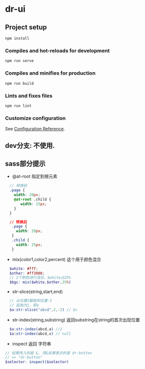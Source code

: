 # dr-ui

## Project setup
```
npm install
```

### Compiles and hot-reloads for development
```
npm run serve
```

### Compiles and minifies for production
```
npm run build
```

### Lints and fixes files
```
npm run lint
```

### Customize configuration
See [Configuration Reference](https://cli.vuejs.org/config/).



## dev分支: 不使用.


## sass部分提示

- @at-root 指定到根元素
```scss
  // 转换前
  .page {
    width: 20px;
    @at-root .child {
       width: 25px;
    }
  }
```

```css
  // 转换后
   .page {
     width: 20px;
   }
   .child {
     width: 25px;
   }
```

- mix($color1,$color2,percent)
这个用于颜色混合
```scss
  $white: #fff;
  $other: #ff3000;
  // 2个颜色进行混合，$white占25%
  $bgc: mix($white,$other,25%)
```

- str-slice(string,start,end)
```scss
  // 从位置2截取到位置-2
  // 起始为1，即a
  $a:str-slice("abcd",2,-2) // bc
```

- str-index(string,substring)
返回substring在string的首次出现位置
```scss
  $a:str-index(abcd,a) //1
  $a:str-index(abcd,x) // null
```

- inspect 
返回 字符串

```scss
// 如果传入的是 &, 而&如果表示的是 dr-button
// => "dr-button"
$selector: inspect($selector) 
```